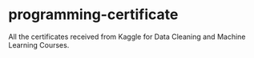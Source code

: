 # programming-certificate
All the certificates received from Kaggle for Data Cleaning and Machine Learning Courses.
